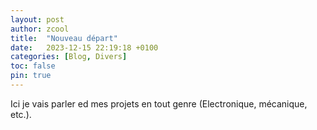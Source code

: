 ```yaml
---
layout: post
author: zcool
title:  "Nouveau départ"
date:   2023-12-15 22:19:18 +0100
categories: [Blog, Divers]
toc: false
pin: true
---
```


Ici je vais parler ed mes projets en tout genre (Electronique, mécanique, etc.).

